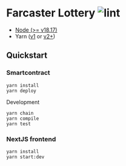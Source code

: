 # Farcaster Lottery ![lint](https://github.com/ZK-solidity-army/farcaster_lottery/actions/workflows/lint.yaml/badge.svg)

- [Node (>= v18.17)](https://nodejs.org/en/download/)
- Yarn ([v1](https://classic.yarnpkg.com/en/docs/install/) or [v2+](https://yarnpkg.com/getting-started/install))

## Quickstart

### Smartcontract

```
yarn install
yarn deploy
```

Development
```
yarn chain
yarn compile
yarn test
```

### NextJS frontend

```
yarn install
yarn start:dev
```
